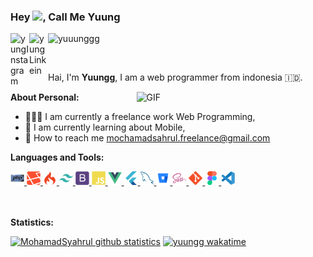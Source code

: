 ### Hey <img src="https://raw.githubusercontent.com/kaueMarques/kaueMarques/master/hi.gif" width="20px">, Call Me Yuung

<a href="https://www.instagram.com/yuuunggg_">
    <img align="left" alt="yungInstagram" width="30px"
        src="https://img.icons8.com/material-outlined/192/ffffff/instagram-new--v1.png" />
</a>

<a href="https://www.linkedin.com/in/mochamad-syahrul-samsudin-bb06891a5/">
    <img align="left" alt="yungLinkein" width="30px" src="https://img.icons8.com/ios-glyphs/120/ffffff/linkedin.png" />
</a>

<p align="left"><img src="https://komarev.com/ghpvc/?username=mohamadsyahrul" alt="yuuunggg" /></p>
<br>


Hai, I'm **Yuungg**, I am a web programmer from indonesia 🇮🇩.

<img width="60%" align="right" alt="GIF" src="https://www.sagaratechnology.com/blog/wp-content/uploads/2020/09/4.gif" />

**About Personal:**

+ 👨🏽‍💻 I am currently a freelance work Web Programming,
+ 📱 I am currently learning about Mobile,
+ 📧 How to reach me mochamadsahrul.freelance@gmail.com


**Languages and Tools:**

<a href="https://github.com/topics/php" target="blank">
    <img height="22" src="https://raw.githubusercontent.com/devicons/devicon/master/icons/php/php-original.svg">
</a>
<a href="https://github.com/topics/laravel" target="blank">
    <img height="22" src="https://raw.githubusercontent.com/devicons/devicon/master/icons/laravel/laravel-plain.svg">
</a>
<a href="https://github.com/topics/codeigniter" target="blank">
    <img height="22"
        src="https://raw.githubusercontent.com/devicons/devicon/2ae2a900d2f041da66e950e4d48052658d850630/icons/codeigniter/codeigniter-plain.svg">
</a>
<a href="https://github.com/topics/tailwindcss" target="blank">
    <img height="22"
        src="https://raw.githubusercontent.com/devicons/devicon/2ae2a900d2f041da66e950e4d48052658d850630/icons/tailwindcss/tailwindcss-plain.svg">
</a>
<a href="https://github.com/topics/bootstrap" target="blank">
    <img height="22"
        src="https://raw.githubusercontent.com/devicons/devicon/2ae2a900d2f041da66e950e4d48052658d850630/icons/bootstrap/bootstrap-plain.svg">
</a>
<a href="https://github.com/topics/javascript" target="blank">
    <img height="22"
        src="https://raw.githubusercontent.com/devicons/devicon/2ae2a900d2f041da66e950e4d48052658d850630/icons/javascript/javascript-plain.svg">
</a>
<a href="https://github.com/topics/vuejs" target="blank">
    <img height="22"
        src="https://raw.githubusercontent.com/devicons/devicon/2ae2a900d2f041da66e950e4d48052658d850630/icons/vuejs/vuejs-original.svg">
</a>
<a href="https://github.com/topics/flutter" target="blank">
    <img height="22"
        src="https://raw.githubusercontent.com/devicons/devicon/2ae2a900d2f041da66e950e4d48052658d850630/icons/flutter/flutter-original.svg">
</a>
<a href="https://github.com/topics/mysql" target="blank">
    <img height="22"
        src="https://raw.githubusercontent.com/devicons/devicon/2ae2a900d2f041da66e950e4d48052658d850630/icons/mysql/mysql-original.svg">
</a>
<a href="https://github.com/topics/bitbucket" target="blank">
    <img height="22"
        src="https://raw.githubusercontent.com/devicons/devicon/2ae2a900d2f041da66e950e4d48052658d850630/icons/bitbucket/bitbucket-original.svg">
</a>
<a href="https://github.com/topics/sass" target="blank">
    <img height="22"
        src="https://raw.githubusercontent.com/devicons/devicon/2ae2a900d2f041da66e950e4d48052658d850630/icons/sass/sass-original.svg">
</a>
<a href="https://github.com/topics/git" target="blank">
    <img height="22"
        src="https://raw.githubusercontent.com/devicons/devicon/2ae2a900d2f041da66e950e4d48052658d850630/icons/git/git-original.svg">
</a>
<a href="https://github.com/topics/figma" target="blank">
    <img height="22"
        src="https://raw.githubusercontent.com/devicons/devicon/2ae2a900d2f041da66e950e4d48052658d850630/icons/figma/figma-original.svg">
</a>
<a href="https://github.com/topics/vscode" target="blank">
    <img height="22"
        src="https://raw.githubusercontent.com/devicons/devicon/2ae2a900d2f041da66e950e4d48052658d850630/icons/vscode/vscode-original.svg">
</a>

<br>
<br>
<br>


**Statistics:**
<p align="left">
    <a href="https://github.com/MohamadSyahrul?tab=repositories" target="blank"><img
            src="https://github-readme-stats.vercel.app/api?username=MohamadSyahrul&show_icons=true&count_private=true&include_all_commits=true"
            alt="MohamadSyahrul github statistics" /></a>
    <a href="https://wakatime.com/@mohamadsyahrul" target="blank"><img
            src="https://github-readme-stats.vercel.app/api/wakatime?username=mohamadsyahrul&layout=compact"
            alt="yuungg wakatime " /></a>
</p>